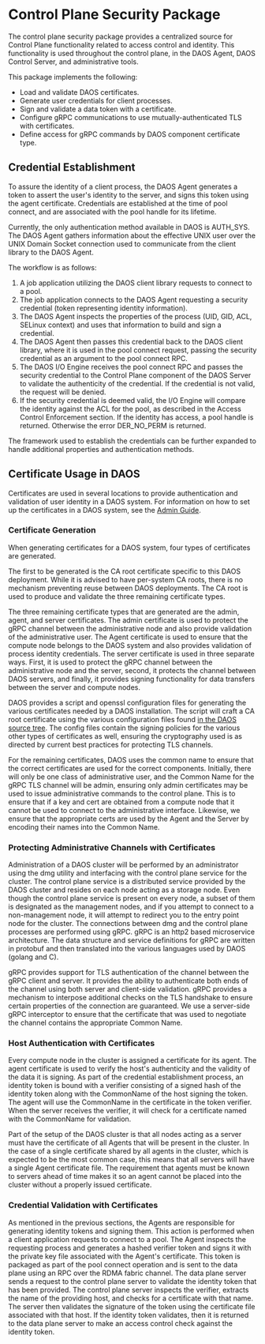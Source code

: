 # Control Plane Security Package

The control plane security package provides a centralized source for Control
Plane functionality related to access control and identity. This functionality
is used throughout the control plane, in the DAOS Agent, DAOS Control Server,
and administrative tools.

This package implements the following:

- Load and validate DAOS certificates.
- Generate user credentials for client processes.
- Sign and validate a data token with a certificate.
- Configure gRPC communications to use mutually-authenticated TLS with
  certificates.
- Define access for gRPC commands by DAOS component certificate type.

## Credential Establishment

To assure the identity of a client process, the DAOS Agent generates a token to
assert the user's identity to the server, and signs this token using the agent
certificate. Credentials are established at the time of pool connect, and are
associated with the pool handle for its lifetime.

Currently, the only authentication method available in DAOS is AUTH_SYS. The
DAOS Agent gathers information about the effective UNIX user over the UNIX
Domain Socket connection used to communicate from the client library to the
DAOS Agent.

The workflow is as follows:

1.  A job application utilizing the DAOS client library requests to connect to
    a pool.
2.  The job application connects to the DAOS Agent requesting a security
    credential (token representing identity information).
3.  The DAOS Agent inspects the properties of the process (UID, GID, ACL,
    SELinux context) and uses that information to build and sign a credential.
4.  The DAOS Agent then passes this credential back to the DAOS client library,
    where it is used in the pool connect request, passing the security
    credential as an argument to the pool connect RPC.
5.  The DAOS I/O Engine receives the pool connect RPC and passes the security
    credential to the Control Plane component of the DAOS Server to validate the
    authenticity of the credential. If the credential is not valid, the request
    will be denied.
6.  If the security credential is deemed valid, the I/O Engine will compare the
    identity against the ACL for the pool, as described in the Access Control
    Enforcement section. If the identity has access, a pool handle is returned.
    Otherwise the error DER_NO_PERM is returned.

The framework used to establish the credentials can be further expanded to
handle additional properties and authentication methods.

## Certificate Usage in DAOS

Certificates are used in several locations to provide authentication and
validation of user identity in a DAOS system.
For information on how to set up the certificates in a DAOS system, see the
[Admin Guide](/doc/admin/deployment.md#certificate-configuration).

### Certificate Generation

When generating certificates for a DAOS system, four types of certificates are
generated.

The first to be generated is the CA root certificate specific to this DAOS
deployment. While it is advised to have per-system CA roots, there is no
mechanism preventing reuse between DAOS deployments. The CA root is used to
produce and validate the three remaining certificate types.

The three remaining certificate types that are generated are the admin, agent,
and server certificates. The admin certificate is used to protect the gRPC
channel between the administrative node and also provide validation of the
administrative user. The Agent certificate is used to ensure that the compute
node belongs to the DAOS system and also provides validation of process identity
credentials. The server certificate is used in three separate ways. First, it is
used to protect the gRPC channel between the administrative node and the server,
second, it protects the channel between DAOS servers, and finally, it provides
signing functionality for data transfers between the server and compute nodes.

DAOS provides a script and openssl configuration files for generating the
various certificates needed by a DAOS installation. The script will craft a CA
root certificate using the various configuration files found
[in the DAOS source tree](/utils/certs).
The config files contain the signing policies for the various other types of
certificates as well, ensuring the cryptography used is as directed by current
best practices for protecting TLS channels.

For the remaining certificates, DAOS uses the common name to ensure that the
correct certificates are used for the correct components. Initially, there will
only be one class of administrative user, and the Common Name for the gRPC TLS
channel will be admin, ensuring only admin certificates may be used to issue
administrative commands to the control plane. This is to ensure that if a key
and cert are obtained from a compute node that it cannot be used to connect to
the administrative interface. Likewise, we ensure that the appropriate certs are
used by the Agent and the Server by encoding their names into the Common Name.

### Protecting Administrative Channels with Certificates

Administration of a DAOS cluster will be performed by an administrator using the
dmg utility and interfacing with the control plane service for the cluster. The
control plane service is a distributed service provided by the DAOS cluster and
resides on each node acting as a storage node. Even though the control plane
service is present on every node, a subset of them is designated as the
management nodes, and if you attempt to connect to a non-management node, it
will attempt to redirect you to the entry point node for the cluster. The
connections between dmg and the control plane processes are performed using
gRPC. gRPC is an http2 based microservice architecture. The data structure and
service definitions for gRPC are written in protobuf and then translated into
the various languages used by DAOS (golang and C).

gRPC provides support for TLS authentication of the channel between the gRPC
client and server. It provides the ability to authenticate both ends of the
channel using both server and client-side validation. gRPC provides a mechanism
to interpose additional checks on the TLS handshake to ensure certain properties
of the connection are guaranteed. We use a server-side gRPC interceptor to
ensure that the certificate that was used to negotiate the channel contains the
appropriate Common Name.

### Host Authentication with Certificates

Every compute node in the cluster is assigned a certificate for its agent. The
agent certificate is used to verify the host's authenticity and the validity of
the data it is signing.  As part of the credential establishment process, an
identity token is bound with a verifier consisting of a signed hash of the
identity token along with the CommonName of the host signing the token. The
agent will use the CommonName in the certificate in the token verifier. When
the server receives the verifier, it will check for a certificate named with the
CommonName for validation.

Part of the setup of the DAOS cluster is that all nodes acting as a server must
have the certificate of all Agents that will be present in the cluster. In the
case of a single certificate shared by all agents in the cluster, which is
expected to be the most common case, this means that all servers will have a
single Agent certificate file. The requirement that agents must be known to
servers ahead of time makes it so an agent cannot be placed into the cluster
without a properly issued certificate.

### Credential Validation with Certificates

As mentioned in the previous sections, the Agents are responsible for generating
identity tokens and signing them. This action is performed when a client
application requests to connect to a pool. The Agent inspects the requesting
process and generates a hashed verifier token and signs it with the private key
file associated with the Agent's certificate. This token is packaged as part of
the pool connect operation and is sent to the data plane using an RPC over the
RDMA fabric channel. The data plane server sends a request to the control plane
server to validate the identity token that has been provided.
The control plane server inspects the verifier, extracts the name of the
providing host, and checks for a certificate with that name. The server then
validates the signature of the token using the certificate file associated with
that host. If the identity token validates, then it is returned to the
data plane server to make an access control check against the identity token.
